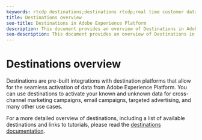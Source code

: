 ```yaml
---
keywords: rtcdp destinations;destinations rtcdp;real time customer data platform destinations
title: Destinations overview
seo-title: Destinations in Adobe Experience Platform
description: This document provides an overview of Destinations in Adobe Experience Platform
seo-description: This document provides an overview of Destinations in Adobe Experience Platform
---
```


# Destinations overview

Destinations are pre-built integrations with destination platforms that allow for the seamless activation of data from Adobe Experience Platform. You can use destinations to activate your known and unknown data for cross-channel marketing campaigns, email campaigns, targeted advertising, and many other use cases.

For a more detailed overview of destinations, including a list of available destinations and links to tutorials, please read the [destinations documentation](../../destinations/home.md).